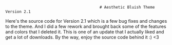                                              # Aesthetic Bluish Theme Version 2.1
Here's the source code for Version 2.1 which is a few bug fixes and changes to the theme. And I did a few rework and brought back some of the features and colors that I deleted it. This is one of an update that I actually liked and get a lot of downloads. By the way, enjoy the source code behind it :) <3
